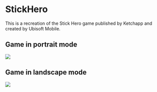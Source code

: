 # StickHero
This is a recreation of the Stick Hero game published by Ketchapp and created by Ubisoft Mobile.

## Game in portrait mode
![](https://www.r-entries.com/etuliens/img/Stick/portrait.png)

## Game in landscape mode
![](https://www.r-entries.com/etuliens/img/Stick/portrait.png)
